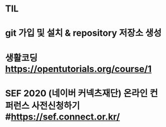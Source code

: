 # TIL

# git 가입 및 설치 & repository 저장소 생성  
# 생활코딩 https://opentutorials.org/course/1
# SEF 2020 (네이버 커넥츠재단) 온라인 컨퍼런스 사전신청하기 #https://sef.connect.or.kr/
